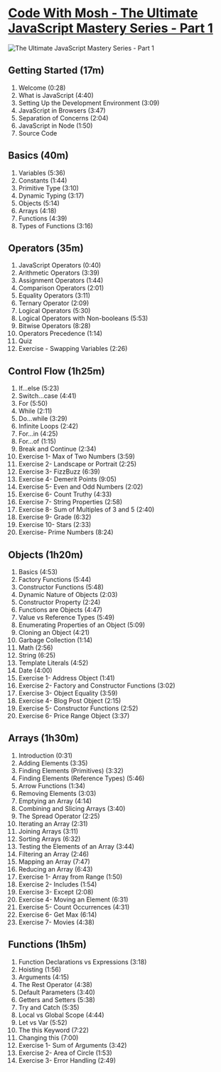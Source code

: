 # [Code With Mosh - The Ultimate JavaScript Mastery Series - Part 1](https://codewithmosh.com/p/javascript-basics-for-beginners)

![The Ultimate JavaScript Mastery Series - Part 1](https://process.fs.teachablecdn.com/ADNupMnWyR7kCWRvm76Laz/resize=width:705/https://www.filepicker.io/api/file/4JkBtVU9QUwcwFCWi3AV "The Ultimate JavaScript Mastery Series - Part 1")

## Getting Started (17m)

1. Welcome (0:28)
2. What is JavaScript (4:40)
3. Setting Up the Development Environment (3:09)
4. JavaScript in Browsers (3:47)
5. Separation of Concerns (2:04)
6. JavaScript in Node (1:50)
7. Source Code

## Basics (40m)

1. Variables (5:36)
2. Constants (1:44)
3. Primitive Type (3:10)
4. Dynamic Typing (3:17)
5. Objects (5:14)
6. Arrays (4:18)
7. Functions (4:39)
8. Types of Functions (3:16)

## Operators (35m)

1.  JavaScript Operators (0:40)
2.  Arithmetic Operators (3:39)
3.  Assignment Operators (1:44)
4.  Comparison Operators (2:01)
5.  Equality Operators (3:11)
6.  Ternary Operator (2:09)
7.  Logical Operators (5:30)
8.  Logical Operators with Non-booleans (5:53)
9.  Bitwise Operators (8:28)
10. Operators Precedence (1:14)
11. Quiz
12. Exercise - Swapping Variables (2:26)

## Control Flow (1h25m)

1.  If...else (5:23)
2.  Switch...case (4:41)
3.  For (5:50)
4.  While (2:11)
5.  Do...while (3:29)
6.  Infinite Loops (2:42)
7.  For...in (4:25)
8.  For...of (1:15)
9.  Break and Continue (2:34)
10. Exercise 1- Max of Two Numbers (3:59)
11. Exercise 2- Landscape or Portrait (2:25)
12. Exercise 3- FizzBuzz (6:39)
13. Exercise 4- Demerit Points (9:05)
14. Exercise 5- Even and Odd Numbers (2:02)
15. Exercise 6- Count Truthy (4:33)
16. Exercise 7- String Properties (2:58)
17. Exercise 8- Sum of Multiples of 3 and 5 (2:40)
18. Exercise 9- Grade (6:32)
19. Exercise 10- Stars (2:33)
20. Exercise- Prime Numbers (8:24)

## Objects (1h20m)

1. Basics (4:53)
2. Factory Functions (5:44)
3. Constructor Functions (5:48)
4. Dynamic Nature of Objects (2:03)
5. Constructor Property (2:24)
6. Functions are Objects (4:47)
7. Value vs Reference Types (5:49)
8. Enumerating Properties of an Object (5:09)
9. Cloning an Object (4:21)
10. Garbage Collection (1:14)
11. Math (2:56)
12. String (6:25)
13. Template Literals (4:52)
14. Date (4:00)
15. Exercise 1- Address Object (1:41)
16. Exercise 2- Factory and Constructor Functions (3:02)
17. Exercise 3- Object Equality (3:59)
18. Exercise 4- Blog Post Object (2:15)
19. Exercise 5- Constructor Functions (2:52)
20. Exercise 6- Price Range Object (3:37)

## Arrays (1h30m)

1. Introduction (0:31)
2. Adding Elements (3:35)
3. Finding Elements (Primitives) (3:32)
4. Finding Elements (Reference Types) (5:46)
5. Arrow Functions (1:34)
6. Removing Elements (3:03)
7. Emptying an Array (4:14)
8. Combining and Slicing Arrays (3:40)
9. The Spread Operator (2:25)
10. Iterating an Array (2:31)
11. Joining Arrays (3:11)
12. Sorting Arrays (6:32)
13. Testing the Elements of an Array (3:44)
14. Filtering an Array (2:46)
15. Mapping an Array (7:47)
16. Reducing an Array (6:43)
17. Exercise 1- Array from Range (1:50)
18. Exercise 2- Includes (1:54)
19. Exercise 3- Except (2:08)
20. Exercise 4- Moving an Element (6:31)
21. Exercise 5- Count Occurrences (4:31)
22. Exercise 6- Get Max (6:14)
23. Exercise 7- Movies (4:38)

## Functions (1h5m)

1. Function Declarations vs Expressions (3:18)
2. Hoisting (1:56)
3. Arguments (4:15)
4. The Rest Operator (4:38)
5. Default Parameters (3:40)
6. Getters and Setters (5:38)
7. Try and Catch (5:35)
8. Local vs Global Scope (4:44)
9. Let vs Var (5:52)
10. The this Keyword (7:22)
11. Changing this (7:00)
12. Exercise 1- Sum of Arguments (3:42)
13. Exercise 2- Area of Circle (1:53)
14. Exercise 3- Error Handling (2:49)

